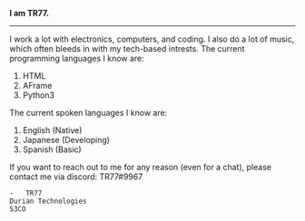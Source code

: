 **I am TR77.**

----

I work a lot with electronics, computers, and coding. I also do a lot of music, which often bleeds in with my tech-based intrests.
The current programming languages I know are:
1. HTML
2. AFrame
3. Python3

The current spoken languages I know are:
1. English (Native)
2. Japanese (Developing)
3. Spanish (Basic)

If you want to reach out to me for any reason (even for a chat), please contact me via discord:
TR77#9967

    -   TR77
    Durian Technologies
    S3CO
